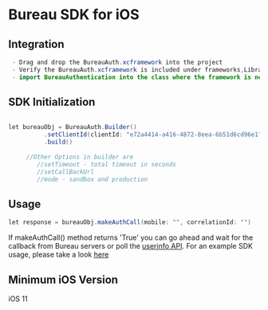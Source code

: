 Bureau SDK for iOS
==========================================
## Integration
```Java
 - Drag and drop the BureauAuth.xcframework into the project
 - Verify the BureauAuth.xcframework is included under frameworks,Libraries, and Embedded content(Under Targets) and Embed & Sign option is selected
 - import BureauAuthentication into the class where the framework is needed
```
## SDK Initialization
```Java

let bureauObj = BureauAuth.Builder()
          .setClientId(clientId: "e72a4414-a416-4872-8eea-6b51d6cd96e1")
          .build()
            
     //Other Options in builder are
        //setTimeout - total timeout in seconds
        //setCallBackUrl
        //mode - sandbox and production
```

## Usage
```Java
let response = bureauObj.makeAuthCall(mobile: "", correlationId: "")

```

If makeAuthCall() method returns 'True' you can go ahead and wait for the callback from Bureau servers or poll the [userinfo API](https://docs.bureau.id/openapi/pin-point/tag/PinPoint/paths/~1userinfo/get/).
For an example SDK usage, please take a look [here](https://github.com/Bureau-Inc/IOS-SDK/tree/master/iOS%20SDK%20integration%20example)
## Minimum iOS Version
iOS 11
